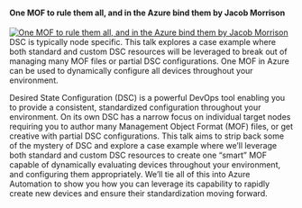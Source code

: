 ﻿#### One MOF to rule them all, and in the Azure bind them by Jacob Morrison

[![One MOF to rule them all, and in the Azure bind them by Jacob Morrison](https://i4.ytimg.com/vi/76YH2Lw98Oo/hqdefault.jpg "One MOF to rule them all, and in the Azure bind them by Jacob Morrison")](https://www.youtube.com/watch?v=76YH2Lw98Oo)
DSC is typically node specific. This talk explores a case example where both standard and custom DSC resources will be leveraged to break out of managing many MOF files or partial DSC configurations. One MOF in Azure can be used to dynamically configure all devices throughout your environment.

Desired State Configuration (DSC) is a powerful DevOps tool enabling you to provide a consistent, standardized configuration throughout your environment.  On its own DSC has a narrow focus on individual target nodes requiring you to author many Management Object Format (MOF) files, or get creative with partial DSC configurations.  This talk aims to strip back some of the mystery of DSC and explore a case example where we’ll leverage both standard and custom DSC resources to create one “smart” MOF capable of dynamically evaluating devices throughout your environment, and configuring them appropriately.  We’ll tie all of this into Azure Automation to show you how you can leverage its capability to rapidly create new devices and ensure their standardization moving forward.


